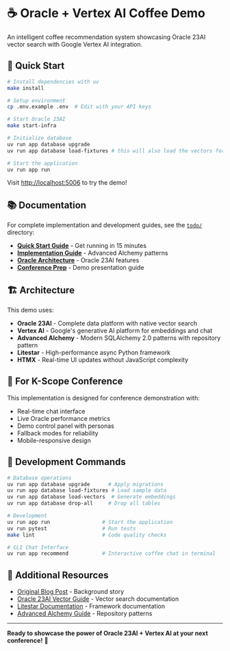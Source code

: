 # ☕ Oracle + Vertex AI Coffee Demo

An intelligent coffee recommendation system showcasing Oracle 23AI vector search with Google Vertex AI integration.

## 🚀 Quick Start

```bash
# Install dependencies with uv
make install

# Setup environment
cp .env.example .env  # Edit with your API keys

# Start Oracle 23AI
make start-infra

# Initialize database
uv run app database upgrade
uv run app database load-fixtures # this will also load the vectors for the demo

# Start the application
uv run app run
```

Visit [http://localhost:5006](http://localhost:5006) to try the demo!

## 📚 Documentation

For complete implementation and development guides, see the [`todo/`](todo/) directory:

- **[Quick Start Guide](todo/01-QUICK-START.md)** - Get running in 15 minutes
- **[Implementation Guide](todo/03-IMPLEMENTATION-PHASES-AA.md)** - Advanced Alchemy patterns
- **[Oracle Architecture](todo/ORACLE-ARCHITECTURE.md)** - Oracle 23AI features
- **[Conference Prep](todo/05-CONFERENCE-PREP.md)** - Demo presentation guide

## 🏗️ Architecture

This demo uses:

- **Oracle 23AI** - Complete data platform with native vector search
- **Vertex AI** - Google's generative AI platform for embeddings and chat
- **Advanced Alchemy** - Modern SQLAlchemy 2.0 patterns with repository pattern
- **Litestar** - High-performance async Python framework
- **HTMX** - Real-time UI updates without JavaScript complexity

## 🎯 For K-Scope Conference

This implementation is designed for conference demonstration with:

- Real-time chat interface
- Live Oracle performance metrics
- Demo control panel with personas
- Fallback modes for reliability
- Mobile-responsive design

## 🔧 Development Commands

```bash
# Database operations
uv run app database upgrade      # Apply migrations
uv run app database load-fixtures # Load sample data
uv run app database load-vectors  # Generate embeddings
uv run app database drop-all     # Drop all tables

# Development
uv run app run                 # Start the application
uv run pytest                  # Run tests
make lint                      # Code quality checks

# CLI Chat Interface
uv run app recommend           # Interactive coffee chat in terminal
```

## 📖 Additional Resources

- [Original Blog Post](https://cloud.google.com/blog/topics/partners/ai-powered-coffee-nirvana-runs-on-oracle-database-on-google-cloud/) - Background story
- [Oracle 23AI Vector Guide](https://docs.oracle.com/en/database/oracle/oracle-database/23/vecse/) - Vector search documentation
- [Litestar Documentation](https://docs.litestar.dev) - Framework documentation
- [Advanced Alchemy Guide](https://docs.advanced-alchemy.litestar.org/) - Repository patterns

---

**Ready to showcase the power of Oracle 23AI + Vertex AI at your next conference!** 🎯
